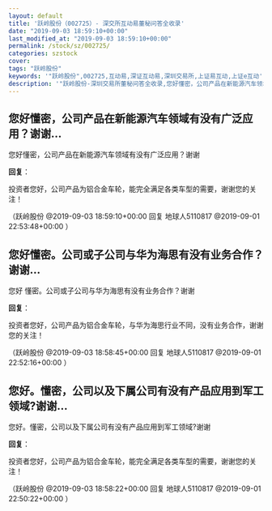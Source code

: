 ```yaml
---
layout: default
title: '跃岭股份（002725）- 深交所互动易董秘问答全收录'
date: "2019-09-03 18:59:10+00:00"
last_modified_at: "2019-09-03 18:59:10+00:00"
permalink: /stock/sz/002725/
categories: szstock
cover: 
tags: "跃岭股份"
keywords: '"跃岭股份",002725,互动易,深证互动易,深圳交易所,上证易互动,上证e互动'
description: '"跃岭股份-深圳交易所董秘问答全收录,您好懂密，公司产品在新能源汽车领域有没有广泛应用？谢谢"'
---
```


## 您好懂密，公司产品在新能源汽车领域有没有广泛应用？谢谢...

您好懂密，公司产品在新能源汽车领域有没有广泛应用？谢谢

**回复**：

投资者您好，公司产品为铝合金车轮，能完全满足各类车型的需要，谢谢您的关注！ 

（跃岭股份  @2019-09-03 18:59:10+00:00 回复 地球人5110817  @2019-09-01 22:53:48+00:00 ）

## 您好懂密。公司或子公司与华为海思有没有业务合作？谢谢...

您好 懂密。公司或子公司与华为海思有没有业务合作？谢谢

**回复**：

投资者您好，公司产品为铝合金车轮，与华为海思行业不同，没有业务合作，谢谢您的关注！ 

（跃岭股份  @2019-09-03 18:58:45+00:00 回复 地球人5110817  @2019-09-01 22:52:16+00:00 ）

## 您好。懂密，公司以及下属公司有没有产品应用到军工领域?谢谢...

您好。懂密，公司以及下属公司有没有产品应用到军工领域?谢谢

**回复**：

投资者您好，公司产品为铝合金车轮，能完全满足各类车型的需要，谢谢您的关注！ 

（跃岭股份  @2019-09-03 18:58:22+00:00 回复 地球人5110817  @2019-09-01 22:50:22+00:00 ）

